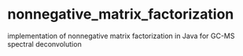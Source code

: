 # nonnegative_matrix_factorization
implementation of nonnegative matrix factorization in Java for GC-MS spectral deconvolution
